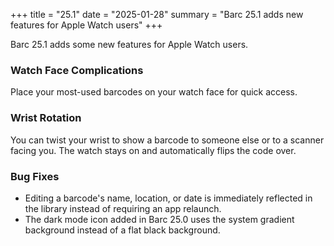 +++
title = "25.1"
date = "2025-01-28"
summary = "Barc 25.1 adds new features for Apple Watch users"
+++

Barc 25.1 adds some new features for Apple Watch users.

### Watch Face Complications

Place your most-used barcodes on your watch face for quick access.

### Wrist Rotation

You can twist your wrist to show a barcode to someone else or to a scanner facing you. The watch stays on and automatically flips the code over.

### Bug Fixes

- Editing a barcode&apos;s name, location, or date is immediately reflected in the library instead of requiring an app relaunch.
- The dark mode icon added in Barc 25.0 uses the system gradient background instead of a flat black background.
